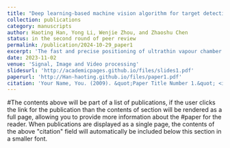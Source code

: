 ```yaml
---
title: "Deep learning-based machine vision algorithm for target detection and positional solution of ultrathin vapour chamber"
collection: publications
category: manuscripts
author: Haoting Han, Yong Li, Wenjie Zhou, and Zhaoshu Chen
status: in the second round of peer review
permalink: /publication/2024-10-29_paper1
excerpt: 'The fast and precise positioning of ultrathin vapour chamber (UTVC) is essential to realize the automated liquid injection and vacuuming processes. In order to acquire the position information of UTVC in the material box rapidly and accurately, a positioning algorithm based on Mask R-CNN and improved minimum bounding rectangle (IMBR) is proposed to correctly detect and localize the UTVC of arbitrary shape (consisting of circular arcs and straight lines) for automatic and accurate liquid injection and vacuuming processes. Firstly, Mask R-CNN is applied to extract the mask of the liquid injection port feature of UTVC, and the centroid and centerlinear equation of the mask are obtained by using the sub-pixel contour extraction and MBR combined with the dimensional feature of the liquid injection port. Then, image preprocessing is performed on the UTVC image to screen out the cover region, and linear equation over the centroid of the cover region is obtained by using the sub-pixel contour extraction and MBR combined with the centerlinear equation of the mask. Finally, the intersection point of the two straight lines is derived as the positioning point of the UTVC, and the direction vector from the positioning point to the centroid of the mask is constructed to solve the orientation angle of the UTVC, so as to make up for the lack of directional judgment of the MBR through the direction vector, and thus to complete the improvement of solving the orientation angle of the MBR. Experiments show that the maximum positioning point error and the maximum orientation angle error of the algorithm are 0.092178mm and 0.26827°, respectively, which meet the actual production requirements.'
date: 2023-11-02
venue: 'Signal, Image and Video processing'
slidesurl: 'http://academicpages.github.io/files/slides1.pdf'
paperurl: 'http://Han-haoting.github.io/files/paper1.pdf'
citation: 'Your Name, You. (2009). &quot;Paper Title Number 1.&quot; <i>Journal 1</i>. 1(1).'
---
```


#The contents above will be part of a list of publications, if the user clicks the link for the publication than the contents of section will be rendered as a full page, allowing you to provide more information about the #paper for the reader. When publications are displayed as a single page, the contents of the above "citation" field will automatically be included below this section in a smaller font.
